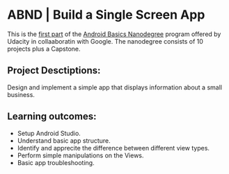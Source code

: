 # ABND | Build a Single Screen App
This is the [first part](https://www.udacity.com/course/android-development-for-beginners--ud837) of the [Android Basics Nanodegree](https://www.udacity.com/course/android-basics-nanodegree-by-google--nd803) program offered by Udacity in collaaboratin with Google. The nanodegree consists of 10 projects plus a Capstone. 
## Project Desctiptions: 
Design and implement a simple app that displays information about a small business.
## Learning outcomes:
- Setup Android Studio.
- Understand basic app structure.
- Identify and apprecite the difference between different view types.
- Perform simple manipulations on the Views.
- Basic app troubleshooting.